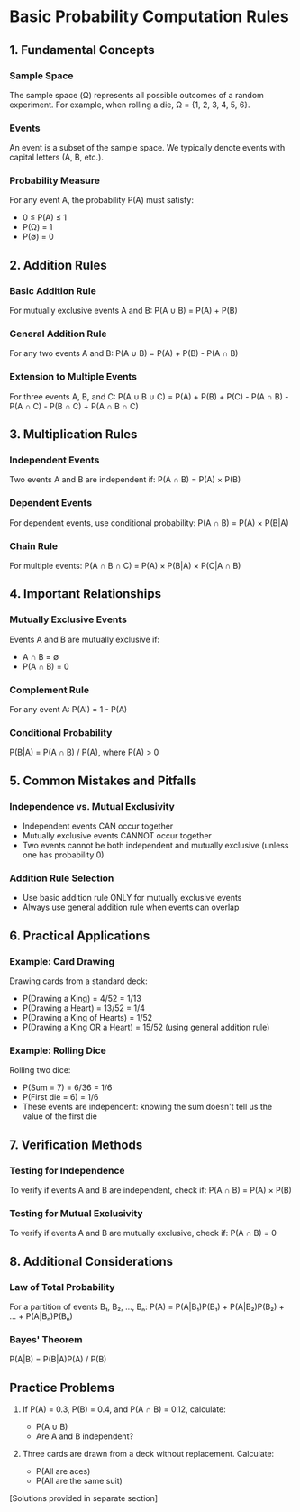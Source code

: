 # Basic Probability Computation Rules

## 1. Fundamental Concepts

### Sample Space
The sample space (Ω) represents all possible outcomes of a random experiment. For example, when rolling a die, Ω = {1, 2, 3, 4, 5, 6}.

### Events
An event is a subset of the sample space. We typically denote events with capital letters (A, B, etc.).

### Probability Measure
For any event A, the probability P(A) must satisfy:
- 0 ≤ P(A) ≤ 1
- P(Ω) = 1
- P(∅) = 0

## 2. Addition Rules

### Basic Addition Rule
For mutually exclusive events A and B:
P(A ∪ B) = P(A) + P(B)

### General Addition Rule
For any two events A and B:
P(A ∪ B) = P(A) + P(B) - P(A ∩ B)

### Extension to Multiple Events
For three events A, B, and C:
P(A ∪ B ∪ C) = P(A) + P(B) + P(C) - P(A ∩ B) - P(A ∩ C) - P(B ∩ C) + P(A ∩ B ∩ C)

## 3. Multiplication Rules

### Independent Events
Two events A and B are independent if:
P(A ∩ B) = P(A) × P(B)

### Dependent Events
For dependent events, use conditional probability:
P(A ∩ B) = P(A) × P(B|A)

### Chain Rule
For multiple events:
P(A ∩ B ∩ C) = P(A) × P(B|A) × P(C|A ∩ B)

## 4. Important Relationships

### Mutually Exclusive Events
Events A and B are mutually exclusive if:
- A ∩ B = ∅
- P(A ∩ B) = 0

### Complement Rule
For any event A:
P(A') = 1 - P(A)

### Conditional Probability
P(B|A) = P(A ∩ B) / P(A), where P(A) > 0

## 5. Common Mistakes and Pitfalls

### Independence vs. Mutual Exclusivity
- Independent events CAN occur together
- Mutually exclusive events CANNOT occur together
- Two events cannot be both independent and mutually exclusive (unless one has probability 0)

### Addition Rule Selection
- Use basic addition rule ONLY for mutually exclusive events
- Always use general addition rule when events can overlap

## 6. Practical Applications

### Example: Card Drawing
Drawing cards from a standard deck:
- P(Drawing a King) = 4/52 = 1/13
- P(Drawing a Heart) = 13/52 = 1/4
- P(Drawing a King of Hearts) = 1/52
- P(Drawing a King OR a Heart) = 15/52 (using general addition rule)

### Example: Rolling Dice
Rolling two dice:
- P(Sum = 7) = 6/36 = 1/6
- P(First die = 6) = 1/6
- These events are independent: knowing the sum doesn't tell us the value of the first die

## 7. Verification Methods

### Testing for Independence
To verify if events A and B are independent, check if:
P(A ∩ B) = P(A) × P(B)

### Testing for Mutual Exclusivity
To verify if events A and B are mutually exclusive, check if:
P(A ∩ B) = 0

## 8. Additional Considerations

### Law of Total Probability
For a partition of events B₁, B₂, ..., Bₙ:
P(A) = P(A|B₁)P(B₁) + P(A|B₂)P(B₂) + ... + P(A|Bₙ)P(Bₙ)

### Bayes' Theorem
P(A|B) = P(B|A)P(A) / P(B)

## Practice Problems
1. If P(A) = 0.3, P(B) = 0.4, and P(A ∩ B) = 0.12, calculate:
   - P(A ∪ B)
   - Are A and B independent?

2. Three cards are drawn from a deck without replacement. Calculate:
   - P(All are aces)
   - P(All are the same suit)

[Solutions provided in separate section]